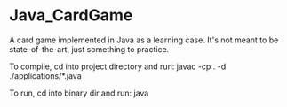 Java_CardGame
=============

A card game implemented in Java as a learning case. It's not meant to be state-of-the-art, just something to practice.

To compile, cd into project directory and run:
javac -cp . -d <path to the binary dir> ./applications/*.java

To run, cd into binary dir and run:
java <name of application>
